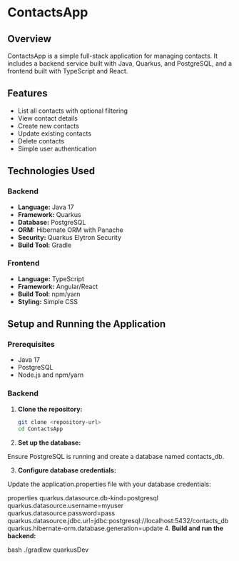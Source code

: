 # ContactsApp

## Overview

ContactsApp is a simple full-stack application for managing contacts. It includes a backend service built with Java, Quarkus, and PostgreSQL, and a frontend built with TypeScript and React.

## Features

- List all contacts with optional filtering
- View contact details
- Create new contacts
- Update existing contacts
- Delete contacts
- Simple user authentication

## Technologies Used

### Backend

- **Language:** Java 17
- **Framework:** Quarkus
- **Database:** PostgreSQL
- **ORM:** Hibernate ORM with Panache
- **Security:** Quarkus Elytron Security
- **Build Tool:** Gradle

### Frontend

- **Language:** TypeScript
- **Framework:** Angular/React
- **Build Tool:** npm/yarn
- **Styling:** Simple CSS

## Setup and Running the Application

### Prerequisites

- Java 17
- PostgreSQL
- Node.js and npm/yarn

### Backend

1. **Clone the repository:**

   ```bash
   git clone <repository-url>
   cd ContactsApp

   
2. **Set up the database:**

Ensure PostgreSQL is running and create a database named contacts_db.

3. **Configure database credentials:**

Update the application.properties file with your database credentials:

properties
quarkus.datasource.db-kind=postgresql
quarkus.datasource.username=myuser
quarkus.datasource.password=pass
quarkus.datasource.jdbc.url=jdbc:postgresql://localhost:5432/contacts_db
quarkus.hibernate-orm.database.generation=update
4. **Build and run the backend:**

bash
./gradlew quarkusDev
